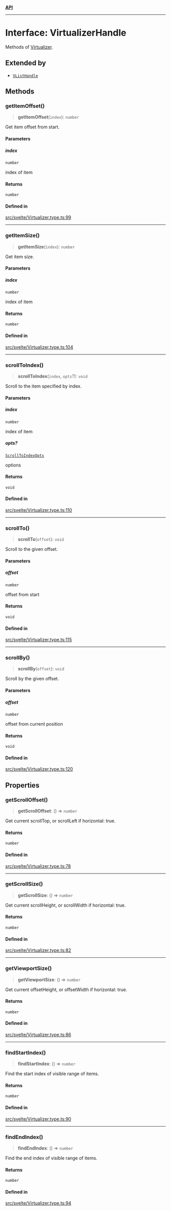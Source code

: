 [**API**](../../API.md)

***

# Interface: VirtualizerHandle

Methods of [Virtualizer](../variables/VList.md).

## Extended by

- [`VListHandle`](VListHandle.md)

## Methods

### getItemOffset()

> **getItemOffset**(`index`): `number`

Get item offset from start.

#### Parameters

##### index

`number`

index of item

#### Returns

`number`

#### Defined in

[src/svelte/Virtualizer.type.ts:99](https://github.com/inokawa/virtua/blob/0a4513b80d8d679540fff553774df27612ecd80e/src/svelte/Virtualizer.type.ts#L99)

***

### getItemSize()

> **getItemSize**(`index`): `number`

Get item size.

#### Parameters

##### index

`number`

index of item

#### Returns

`number`

#### Defined in

[src/svelte/Virtualizer.type.ts:104](https://github.com/inokawa/virtua/blob/0a4513b80d8d679540fff553774df27612ecd80e/src/svelte/Virtualizer.type.ts#L104)

***

### scrollToIndex()

> **scrollToIndex**(`index`, `opts`?): `void`

Scroll to the item specified by index.

#### Parameters

##### index

`number`

index of item

##### opts?

[`ScrollToIndexOpts`](../../react/interfaces/ScrollToIndexOpts.md)

options

#### Returns

`void`

#### Defined in

[src/svelte/Virtualizer.type.ts:110](https://github.com/inokawa/virtua/blob/0a4513b80d8d679540fff553774df27612ecd80e/src/svelte/Virtualizer.type.ts#L110)

***

### scrollTo()

> **scrollTo**(`offset`): `void`

Scroll to the given offset.

#### Parameters

##### offset

`number`

offset from start

#### Returns

`void`

#### Defined in

[src/svelte/Virtualizer.type.ts:115](https://github.com/inokawa/virtua/blob/0a4513b80d8d679540fff553774df27612ecd80e/src/svelte/Virtualizer.type.ts#L115)

***

### scrollBy()

> **scrollBy**(`offset`): `void`

Scroll by the given offset.

#### Parameters

##### offset

`number`

offset from current position

#### Returns

`void`

#### Defined in

[src/svelte/Virtualizer.type.ts:120](https://github.com/inokawa/virtua/blob/0a4513b80d8d679540fff553774df27612ecd80e/src/svelte/Virtualizer.type.ts#L120)

## Properties

### getScrollOffset()

> **getScrollOffset**: () => `number`

Get current scrollTop, or scrollLeft if horizontal: true.

#### Returns

`number`

#### Defined in

[src/svelte/Virtualizer.type.ts:78](https://github.com/inokawa/virtua/blob/0a4513b80d8d679540fff553774df27612ecd80e/src/svelte/Virtualizer.type.ts#L78)

***

### getScrollSize()

> **getScrollSize**: () => `number`

Get current scrollHeight, or scrollWidth if horizontal: true.

#### Returns

`number`

#### Defined in

[src/svelte/Virtualizer.type.ts:82](https://github.com/inokawa/virtua/blob/0a4513b80d8d679540fff553774df27612ecd80e/src/svelte/Virtualizer.type.ts#L82)

***

### getViewportSize()

> **getViewportSize**: () => `number`

Get current offsetHeight, or offsetWidth if horizontal: true.

#### Returns

`number`

#### Defined in

[src/svelte/Virtualizer.type.ts:86](https://github.com/inokawa/virtua/blob/0a4513b80d8d679540fff553774df27612ecd80e/src/svelte/Virtualizer.type.ts#L86)

***

### findStartIndex()

> **findStartIndex**: () => `number`

Find the start index of visible range of items.

#### Returns

`number`

#### Defined in

[src/svelte/Virtualizer.type.ts:90](https://github.com/inokawa/virtua/blob/0a4513b80d8d679540fff553774df27612ecd80e/src/svelte/Virtualizer.type.ts#L90)

***

### findEndIndex()

> **findEndIndex**: () => `number`

Find the end index of visible range of items.

#### Returns

`number`

#### Defined in

[src/svelte/Virtualizer.type.ts:94](https://github.com/inokawa/virtua/blob/0a4513b80d8d679540fff553774df27612ecd80e/src/svelte/Virtualizer.type.ts#L94)
